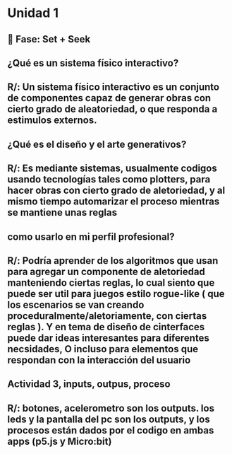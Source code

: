 # Unidad 1

## 🔎 Fase: Set + Seek

## ¿Qué es un sistema físico interactivo?
## R/: Un sistema físico interactivo es un conjunto de componentes capaz de generar obras con cierto grado de aleatoriedad, o que responda a estimulos externos.

## ¿Qué es el diseño y el arte generativos?
## R/: Es mediante sistemas, usualmente codigos usando tecnologías tales como plotters, para hacer obras con cierto grado de aletoriedad, y al mismo tiempo automarizar el proceso mientras se mantiene unas reglas

## como usarlo en mi perfil profesional? 
## R/: Podría aprender de los algoritmos que usan para agregar un componente de aletoriedad manteniendo ciertas reglas, lo cual siento que puede ser util para juegos estilo rogue-like ( que los escenarios se van creando proceduralmente/aletoriamente, con ciertas reglas ). Y en tema de diseño de cinterfaces puede dar ideas interesantes para diferentes necsidades, O incluso para elementos que respondan con la interacción del usuario 


## Actividad 3, inputs, outpus, proceso

## R/: botones, acelerometro son los outputs.  los leds y la pantalla del pc son los outputs, y los procesos están dados por el codigo en ambas apps (p5.js y Micro:bit) 

